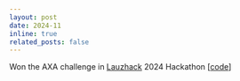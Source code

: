 ```yaml
---
layout: post
date: 2024-11
inline: true
related_posts: false
---
```


Won the AXA challenge in <a href="https://www.linkedin.com/company/lauzhack/">Lauzhack</a> 2024 Hackathon [<a href="https://github.com/MikiVanousek/vitol">code</a>]